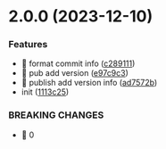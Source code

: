 

# 2.0.0 (2023-12-10)


### Features

* 🎸 format commit info ([c289111](https://github.com/wuanshi/taro-demo/commit/c28911107165229ed69eb8fabc1bad3231ec3e40))
* 🎸 pub add version ([e97c9c3](https://github.com/wuanshi/taro-demo/commit/e97c9c325161e8af954c4be35244b077d72cbd49))
* 🎸 publish add version info ([ad7572b](https://github.com/wuanshi/taro-demo/commit/ad7572ba77456a8a0cfad8a33e23d0e24e444a7f))
* init ([1113c25](https://github.com/wuanshi/taro-demo/commit/1113c25d05f292eb2c35333eb4294d7e9c9fe808))


### BREAKING CHANGES

* 🧨 0
